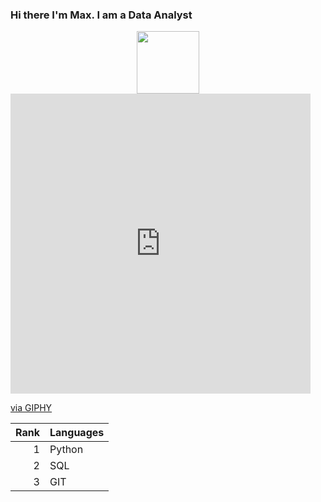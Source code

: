 ### Hi there I'm Max. I am a Data Analyst

<div id="header" align="center">
  <img src="https://media.giphy.com/media/M9gbBd9nbDrOTu1Mqx/giphy.gif" width="100"/>
</div>

<iframe src="https://giphy.com/embed/YnTLgXn0zFXjbqF152" width="480" height="480" style="" frameBorder="0" class="giphy-embed" allowFullScreen></iframe><p><a href="https://giphy.com/gifs/Jibrel-cloud-blockchain-jibrel-YnTLgXn0zFXjbqF152">via GIPHY</a></p>

| Rank | Languages     |
|-----:|---------------|
|     1| Python        |
|     2| SQL           |
|     3| GIT           |

<!--
**maxtyrsa/maxtyrsa** is a ✨ _special_ ✨ repository because its `README.md` (this file) appears on your GitHub profile.

Here are some ideas to get you started:

- 🔭 I’m currently working on ...
- 🌱 I’m currently learning ...
- 👯 I’m looking to collaborate on ...
- 🤔 I’m looking for help with ...
- 💬 Ask me about ...
- 📫 How to reach me: ...
- 😄 Pronouns: ...
- ⚡ Fun fact: ...
<div align="center" style="margin: 40px 0">
   <a href="https://github.com/maxtyrsa/github-profile-views-counter">
       <img width="175px" src="https://komarev.com/ghpvc/?username=maxtyrsa&color=green">
   </a>
</div>

